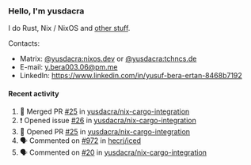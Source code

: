 ### Hello, I'm yusdacra

I do Rust, Nix / NixOS and [other stuff](https://yusdacra.gitlab.io/about).

Contacts:
- Matrix: [@yusdacra:nixos.dev](https://matrix.to/#/@yusdacra:nixos.dev) or [@yusdacra:tchncs.de](https://matrix.to/#/@yusdacra:tchncs.de)
- E-mail: y.bera003.06@pm.me
- LinkedIn: https://www.linkedin.com/in/yusuf-bera-ertan-8468b7192

#### Recent activity

<!--START_SECTION:activity-->
1. 🎉 Merged PR [#25](https://github.com/yusdacra/nix-cargo-integration/pull/25) in [yusdacra/nix-cargo-integration](https://github.com/yusdacra/nix-cargo-integration)
2. ❗️ Opened issue [#26](https://github.com/yusdacra/nix-cargo-integration/issues/26) in [yusdacra/nix-cargo-integration](https://github.com/yusdacra/nix-cargo-integration)
3. 💪 Opened PR [#25](https://github.com/yusdacra/nix-cargo-integration/pull/25) in [yusdacra/nix-cargo-integration](https://github.com/yusdacra/nix-cargo-integration)
4. 🗣 Commented on [#972](https://github.com/hecrj/iced/issues/972) in [hecrj/iced](https://github.com/hecrj/iced)
5. 🗣 Commented on [#20](https://github.com/yusdacra/nix-cargo-integration/issues/20) in [yusdacra/nix-cargo-integration](https://github.com/yusdacra/nix-cargo-integration)
<!--END_SECTION:activity-->
